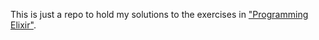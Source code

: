 This is just a repo to hold my solutions to the exercises in ["Programming Elixir"](https://pragprog.com/book/elixir/programming-elixir).